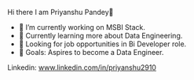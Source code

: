 Hi there I am Priyanshu Pandey👋

- 🔭 I’m currently working on MSBI Stack.
- 🌱 Currently learning more about Data Engineering.
- 🏢 Looking for job opportunities in Bi Developer role.
- 🥅 Goals: Aspires to become a Data Engineer.

Linkedin: www.linkedin.com/in/priyanshu2910
